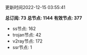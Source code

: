 更新时间2022-12-15 03:55:41

**总订阅: 73**
**总节点: 1144**
**有效节点: 377**
- ss节点: 162
- trojan节点: 42
- v2ray节点: 172
- ssr节点: 1
